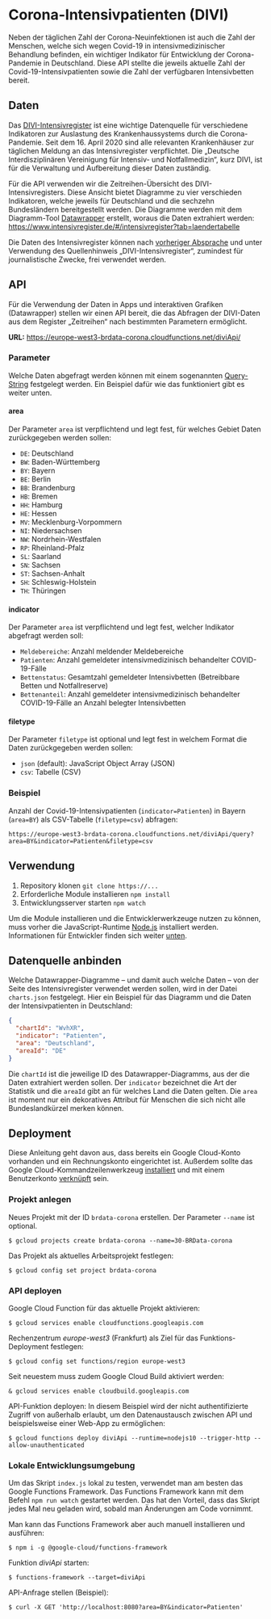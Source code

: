 # Corona-Intensivpatienten (DIVI)

Neben der täglichen Zahl der Corona-Neuinfektionen ist auch die Zahl der Menschen, welche sich wegen Covid-19 in intensivmedizinischer Behandlung befinden, ein wichtiger Indikator für Entwicklung der Corona-Pandemie in Deutschland. Diese API stellte die jeweils aktuelle Zahl der Covid-19-Intensivpatienten sowie die Zahl der verfügbaren Intensivbetten bereit.

## Daten

Das [DIVI-Intensivregister](https://www.intensivregister.de/#/index) ist eine wichtige Datenquelle für verschiedene Indikatoren zur Auslastung des Krankenhaussystems durch die Corona-Pandemie. Seit dem 16. April 2020 sind alle relevanten Krankenhäuser zur täglichen Meldung an das Intensivregister verpflichtet. Die „Deutsche Interdisziplinären Vereinigung für Intensiv- und Notfallmedizin“, kurz DIVI, ist für die Verwaltung und Aufbereitung dieser Daten zuständig.

Für die API verwenden wir die Zeitreihen-Übersicht des DIVI-Intensivregisters. Diese Ansicht bietet Diagramme zu vier verschieden Indikatoren, welche jeweils für Deutschland und die sechzehn Bundesländern bereitgestellt werden. Die Diagramme werden mit dem Diagramm-Tool [Datawrapper](https://www.datawrapper.de/) erstellt, woraus die Daten extrahiert werden: <https://www.intensivregister.de/#/intensivregister?tab=laendertabelle>

Die Daten des Intensivregister können nach [vorheriger Absprache](mailto:presse@divi.de) und unter Verwendung des Quellenhinweis „DIVI-Intensivregister“, zumindest für journalistische Zwecke, frei verwendet werden.

## API

Für die Verwendung der Daten in Apps und interaktiven Grafiken (Datawrapper) stellen wir einen API bereit, die das Abfragen der DIVI-Daten aus dem Register „Zeitreihen“ nach bestimmten Parametern ermöglicht.

**URL:** <https://europe-west3-brdata-corona.cloudfunctions.net/diviApi/>

### Parameter

Welche Daten abgefragt werden können mit einem sogenannten [Query-String](https://de.wikipedia.org/wiki/Query-String) festgelegt werden. Ein Beispiel dafür wie das funktioniert gibt es weiter unten.

#### area

Der Parameter `area` ist verpflichtend und legt fest, für welches Gebiet Daten zurückgegeben werden sollen:

- `DE`: Deutschland
- `BW`: Baden-Württemberg
- `BY`: Bayern
- `BE`: Berlin
- `BB`: Brandenburg
- `HB`: Bremen
- `HH`: Hamburg
- `HE`: Hessen
- `MV`: Mecklenburg-Vorpommern
- `NI`: Niedersachsen
- `NW`: Nordrhein-Westfalen
- `RP`: Rheinland-Pfalz
- `SL`: Saarland
- `SN`: Sachsen
- `ST`: Sachsen-Anhalt
- `SH`: Schleswig-Holstein
- `TH`: Thüringen

#### indicator

Der Parameter `area` ist verpflichtend und legt fest, welcher Indikator abgefragt werden soll:

- `Meldebereiche`: Anzahl meldender Meldebereiche
- `Patienten`: Anzahl gemeldeter intensivmedizinisch behandelter COVID-19-Fälle
- `Bettenstatus`: Gesamtzahl gemeldeter Intensivbetten (Betreibbare Betten und Notfallreserve)
- `Bettenanteil`: Anzahl gemeldeter intensivmedizinisch behandelter COVID-19-Fälle an Anzahl belegter Intensivbetten

#### filetype

Der Parameter `filetype` ist optional und legt fest in welchem Format die Daten zurückgegeben werden sollen:

- `json` (default): JavaScript Object Array (JSON)
- `csv`: Tabelle (CSV)

### Beispiel

Anzahl der Covid-19-Intensivpatienten (`indicator=Patienten`) in Bayern (`area=BY`) als CSV-Tabelle (`filetype=csv`) abfragen:

```text
https://europe-west3-brdata-corona.cloudfunctions.net/diviApi/query?area=BY&indicator=Patienten&filetype=csv
```

## Verwendung

1. Repository klonen `git clone https://...`
2. Erforderliche Module installieren `npm install`
3. Entwicklungsserver starten `npm watch`

Um die Module installieren und die Entwicklerwerkzeuge nutzen zu können, muss vorher die JavaScript-Runtime [Node.js](https://nodejs.org/en/download/) installiert werden. Informationen für Entwickler finden sich weiter [unten](#user-content-entwickeln).

## Datenquelle anbinden

Welche Datawrapper-Diagramme – und damit auch welche Daten – von der Seite des Intensivregister verwendet werden sollen, wird in der Datei `charts.json` festgelegt. Hier ein Beispiel für das Diagramm und die Daten der Intensivpatienten in Deutschland:

```json
{
  "chartId": "WvhXR",
  "indicator": "Patienten",
  "area": "Deutschland",
  "areaId": "DE"
}
```

Die `chartId` ist die jeweilige ID des Datawrapper-Diagramms, aus der die Daten extrahiert werden sollen. Der `indicator` bezeichnet die Art der Statistik und die `areaId` gibt an für welches Land die Daten gelten. Die `area` ist moment nur ein dekoratives Attribut für Menschen die sich nicht alle Bundeslandkürzel merken können.

## Deployment

Diese Anleitung geht davon aus, dass bereits ein Google Cloud-Konto vorhanden und ein Rechnungskonto eingerichtet ist. Außerdem sollte das Google Cloud-Kommandzeilenwerkzeug [installiert](https://cloud.google.com/sdk/install) und mit einem Benutzerkonto [verknüpft](https://cloud.google.com/sdk/docs/initializing) sein.

### Projekt anlegen

Neues Projekt mit der ID `brdata-corona` erstellen. Der Parameter `--name` ist optional.

```console
$ gcloud projects create brdata-corona --name=30-BRData-corona
```

Das Projekt als aktuelles Arbeitsprojekt festlegen:

```console
$ gcloud config set project brdata-corona
```

### API deployen

Google Cloud Function für das aktuelle Projekt aktivieren:

```console
$ gcloud services enable cloudfunctions.googleapis.com
```

Rechenzentrum *europe-west3* (Frankfurt) als Ziel für das Funktions-Deployment festlegen:

```console
$ gcloud config set functions/region europe-west3
```

Seit neuestem muss zudem Google Cloud Build aktiviert werden:

```console
& gcloud services enable cloudbuild.googleapis.com
```

API-Funktion deployen: In diesem Beispiel wird der nicht authentifizierte Zugriff von außerhalb erlaubt, um den Datenaustausch zwischen API und beispielsweise einer Web-App zu ermöglichen:

```console
$ gcloud functions deploy diviApi --runtime=nodejs10 --trigger-http --allow-unauthenticated
```

### Lokale Entwicklungsumgebung

Um das Skript `index.js` lokal zu testen, verwendet man am besten das Google Functions Framework. Das Functions Framework kann mit dem Befehl `npm run watch` gestartet werden. Das hat den Vorteil, dass das Skript jedes Mal neu geladen wird, sobald man Änderungen am Code vornimmt.

Man kann das Functions Framework aber auch manuell installieren und ausführen:

```console
$ npm i -g @google-cloud/functions-framework
```

Funktion *diviApi* starten:

```console
$ functions-framework --target=diviApi
```

API-Anfrage stellen (Beispiel):

```console
$ curl -X GET 'http://localhost:8080?area=BY&indicator=Patienten'
```
